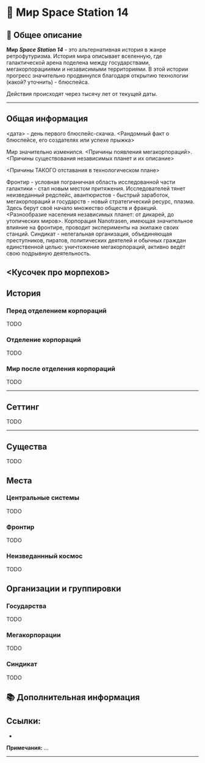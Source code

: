# 📌 Мир Space Station 14

## 📝 Общее описание

**Мир *Space Station 14*** - это альтернативная история в жанре ретрофутуризма. История мира описывает вселенную, где галактической арена поделена между государствами, мегакорпорацииями и независимыми территориями. В этой истории прогресс значительно продвинулся благодаря открытию технологии (какой? уточнить) - блюспейса.

Действия происходят через тысячу лет от текущей даты.

---

## Общая информация

<дата> - день первого блюспейс-скачка. <Рандомный факт о блюспейсе, его создателях или успехе прыжка>

Мир значительно изменился. <Причины появления мегакорпораций>. <Причины существования независимых планет и их описание>

<Причины ТАКОГО отставания в технологическом плане>

Фронтир - условная пограничная область исследованной части галактики - стал новым местом притяжения. Исследователей тянет неизведанный редспейс, авантюристов - быстрый заработок, мегакорпораций и государств - новый стратегический ресурс, плазма. Здесь берут своё начало множество обществ и фракций. <Разнообразие населения независимых планет: от дикарей, до утопических миров>. Корпорация Nanotrasen, имеющая значительное влияние на фронтире, проводит эксперименты на экипаже своих станций. Синдикат - нелегальная организация, объединяющая преступников, пиратов, политических деятелей и обычных граждан единственной целью: уничтожение мегакорпораций, активно ведёт свою подрывную деятельность.

<Кусочек про морпехов>
---

## История

### Перед отделением корпораций
TODO

### Отделение корпораций
TODO

### Мир после отделения корпораций
TODO

---

## Сеттинг
TODO

---

## Существа
TODO

## Места
### Центральные системы
TODO

### Фронтир
TODO

### Неизведаннный космос
TODO

## Организации и группировки
### Государства
TODO

### Мегакорпорации
TODO

### Синдикат
TODO

## 📚 Дополнительная информация

**Ссылки:**
- 
- 

**Примечания:**
...

---
